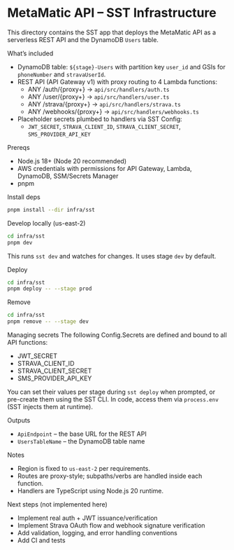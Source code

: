 # MetaMatic API – SST Infrastructure

This directory contains the SST app that deploys the MetaMatic API as a serverless REST API and the DynamoDB `Users` table.

What’s included
- DynamoDB table: `${stage}-Users` with partition key `user_id` and GSIs for `phoneNumber` and `stravaUserId`.
- REST API (API Gateway v1) with proxy routing to 4 Lambda functions:
  - ANY /auth/{proxy+} -> `api/src/handlers/auth.ts`
  - ANY /user/{proxy+} -> `api/src/handlers/user.ts`
  - ANY /strava/{proxy+} -> `api/src/handlers/strava.ts`
  - ANY /webhooks/{proxy+} -> `api/src/handlers/webhooks.ts`
- Placeholder secrets plumbed to handlers via SST Config:
  - `JWT_SECRET`, `STRAVA_CLIENT_ID`, `STRAVA_CLIENT_SECRET`, `SMS_PROVIDER_API_KEY`

Prereqs
- Node.js 18+ (Node 20 recommended)
- AWS credentials with permissions for API Gateway, Lambda, DynamoDB, SSM/Secrets Manager
- pnpm

Install deps
```sh
pnpm install --dir infra/sst
```

Develop locally (us-east-2)
```sh
cd infra/sst
pnpm dev
```
This runs `sst dev` and watches for changes. It uses stage `dev` by default.

Deploy
```sh
cd infra/sst
pnpm deploy -- --stage prod
```

Remove
```sh
cd infra/sst
pnpm remove -- --stage dev
```

Managing secrets
The following Config.Secrets are defined and bound to all API functions:
- JWT_SECRET
- STRAVA_CLIENT_ID
- STRAVA_CLIENT_SECRET
- SMS_PROVIDER_API_KEY

You can set their values per stage during `sst deploy` when prompted, or pre-create them using the SST CLI. In code, access them via `process.env` (SST injects them at runtime).

Outputs
- `ApiEndpoint` – the base URL for the REST API
- `UsersTableName` – the DynamoDB table name

Notes
- Region is fixed to `us-east-2` per requirements.
- Routes are proxy-style; subpaths/verbs are handled inside each function.
- Handlers are TypeScript using Node.js 20 runtime.

Next steps (not implemented here)
- Implement real auth + JWT issuance/verification
- Implement Strava OAuth flow and webhook signature verification
- Add validation, logging, and error handling conventions
- Add CI and tests